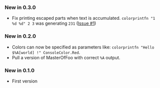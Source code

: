 ### New in 0.3.0

* Fix printing escaped parts when text is accumulated. `colorprintfn "1 %d %d" 2 3` was generating `231` ([Issue #1](https://github.com/vbfox/ColoredPrintf/issues/1))

### New in 0.2.0

* Colors can now be specified as parameters like: `colorprintfn "Hello $%A[world] !" ConsoleColor.Red`.
* Pull a version of MasterOfFoo with correct `%A` output.

### New in 0.1.0

* First version

